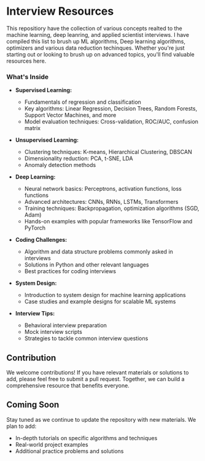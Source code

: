 # Interview Resources   
This repositiory have the collection of various concepts realted to the machine learning, deep leanring, and applied scientist interviews. I have compiled this list to brush up ML algorithms, Deep learning algorithms, optimizers and various data reduction techinques. Whether you're just starting out or looking to brush up on advanced topics, you'll find valuable resources here.

### What's Inside

- **Supervised Learning:** 
  - Fundamentals of regression and classification
  - Key algorithms: Linear Regression, Decision Trees, Random Forests, Support Vector Machines, and more
  - Model evaluation techniques: Cross-validation, ROC/AUC, confusion matrix

- **Unsupervised Learning:**
  - Clustering techniques: K-means, Hierarchical Clustering, DBSCAN
  - Dimensionality reduction: PCA, t-SNE, LDA
  - Anomaly detection methods

- **Deep Learning:**
  - Neural network basics: Perceptrons, activation functions, loss functions
  - Advanced architectures: CNNs, RNNs, LSTMs, Transformers
  - Training techniques: Backpropagation, optimization algorithms (SGD, Adam)
  - Hands-on examples with popular frameworks like TensorFlow and PyTorch

- **Coding Challenges:**
  - Algorithm and data structure problems commonly asked in interviews
  - Solutions in Python and other relevant languages
  - Best practices for coding interviews

- **System Design:**
  - Introduction to system design for machine learning applications
  - Case studies and example designs for scalable ML systems

- **Interview Tips:**
  - Behavioral interview preparation
  - Mock interview scripts
  - Strategies to tackle common interview questions

## Contribution

We welcome contributions! If you have relevant materials or solutions to add, please feel free to submit a pull request. Together, we can build a comprehensive resource that benefits everyone.

## Coming Soon

Stay tuned as we continue to update the repository with new materials. We plan to add:
- In-depth tutorials on specific algorithms and techniques
- Real-world project examples
- Additional practice problems and solutions
